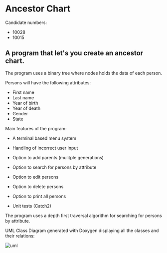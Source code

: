 # Ancestor Chart 

Candidate numbers:
* 10028
* 10015
 
## A program that let's you create an ancestor chart.

The program uses a binary tree where nodes holds the data of each person.

Persons will have the following attributes:

* First name
* Last name
* Year of birth
* Year of death
* Gender
* State

Main features of the program:
* A terminal based menu system
* Handling of incorrect user input
* Option to add parents (mulitple generations)
* Option to search for persons by attribute
* Option to edit persons

* Option to delete persons
* Option to print all persons
* Unit tests (Catch2)

The program uses a depth first traversal algorithm for searching for persons by attribute.

UML Class Diagram generated with Doxygen displaying all the classes and their relations:

![uml](https://user-images.githubusercontent.com/98808638/169454068-e2ed71f5-9547-418d-8788-2636a5bc5e1e.png)
